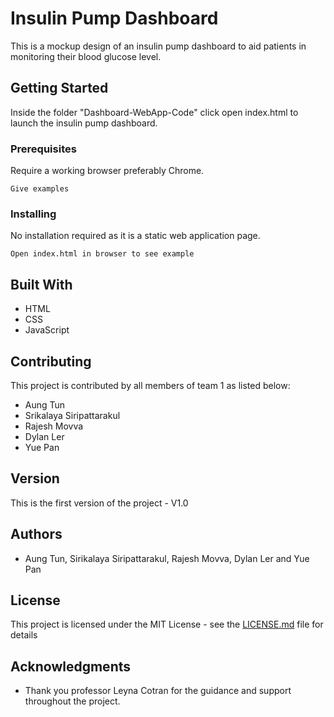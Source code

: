 # Insulin Pump Dashboard

This is a mockup design of an insulin pump dashboard to aid patients in monitoring their blood glucose level.

## Getting Started

Inside the folder "Dashboard-WebApp-Code" click open index.html to launch the insulin pump dashboard.

### Prerequisites

Require a working browser preferably Chrome.

```
Give examples
```

### Installing

No installation required as it is a static web application page.

```
Open index.html in browser to see example
```


## Built With

* HTML
* CSS
* JavaScript

## Contributing

This project is contributed by all members of team 1 as listed below:

* Aung Tun
* Srikalaya Siripattarakul
* Rajesh Movva
* Dylan Ler
* Yue Pan

## Version

This is the first version of the project - V1.0

## Authors

* Aung Tun, Sirikalaya Siripattarakul, Rajesh Movva, Dylan Ler and Yue Pan

## License

This project is licensed under the MIT License - see the [LICENSE.md](LICENSE.md) file for details

## Acknowledgments

* Thank you professor Leyna Cotran for the guidance and support throughout the project.
